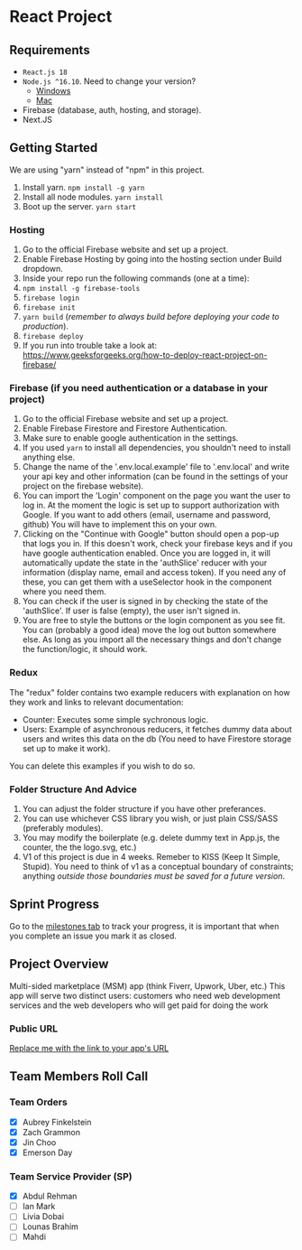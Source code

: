 # React Project

## Requirements

- `React.js 18`
- `Node.js ^16.10`. Need to change your version?
  - [Windows](https://github.com/coreybutler/nvm-windows)
  - [Mac](https://github.com/tj/n)
- Firebase (database, auth, hosting, and storage).
- Next.JS

## Getting Started

We are using "yarn" instead of "npm" in this project.

1. Install yarn. `npm install -g yarn`
2. Install all node modules. `yarn install`
3. Boot up the server. `yarn start`

### Hosting

1. Go to the official Firebase website and set up a project.
2. Enable Firebase Hosting by going into the hosting section under Build dropdown.
3. Inside your repo run the following commands (one at a time):
4. `npm install -g firebase-tools`
5. `firebase login`
6. `firebase init`
7. `yarn build` (_remember to always build before deploying your code to production_).
8. `firebase deploy`
9. If you run into trouble take a look at: https://www.geeksforgeeks.org/how-to-deploy-react-project-on-firebase/

### Firebase (if you need authentication or a database in your project)

1. Go to the official Firebase website and set up a project.
2. Enable Firebase Firestore and Firestore Authentication.
3. Make sure to enable google authentication in the settings.
4. If you used `yarn` to install all dependencies, you shouldn't need to install anything else.
5. Change the name of the '.env.local.example' file to '.env.local' and write your api key and other information (can be found in the settings of your project on the firebase website).
6. You can import the 'Login' component on the page you want the user to log in. At the moment the logic is set up to support authorization with Google. If you want to add others (email, username and password, github) You will have to implement this on your own.
7. Clicking on the "Continue with Google" button should open a pop-up that logs you in. If this doesn't work, check your firebase keys and if you have google authentication enabled. Once you are logged in, it will automatically update the state in the 'authSlice' reducer with your information (display name, email and access token). If you need any of these, you can get them with a useSelector hook in the component where you need them.
8. You can check if the user is signed in by checking the state of the 'authSlice'. If user is false (empty), the user isn't signed in.
9. You are free to style the buttons or the login component as you see fit. You can (probably a good idea) move the log out button somewhere else. As long as you import all the necessary things and don't change the function/logic, it should work.

### Redux

The "redux" folder contains two example reducers with explanation on how they work and links to relevant documentation:

- Counter: Executes some simple sychronous logic.
- Users: Example of asynchronous reducers, it fetches dummy data about users and writes this data on the db (You need to have Firestore storage set up to make it work).

You can delete this examples if you wish to do so.

### Folder Structure And Advice

1. You can adjust the folder structure if you have other preferances.
2. You can use whichever CSS library you wish, or just plain CSS/SASS (preferably modules).
3. You may modify the boilerplate (e.g. delete dummy text in App.js, the counter, the the logo.svg, etc.)
4. V1 of this project is due in 4 weeks. Remeber to KISS (Keep It Simple, Stupid). You need to think of v1 as a conceptual boundary of constraints; anything _outside those boundaries must be saved for a future version_.

<!---
*** WHEN YOU ARE UP AND RUNNING, YOU MAY DELETE EVERYTHING ABOVE -EXCEPT- THE VERY TOP LINE. ***
-->

## Sprint Progress

Go to the [milestones tab](../../milestone/1) to track your progress, it is important that when you complete an issue you mark it as closed.

## Project Overview

Multi-sided marketplace (MSM) app (think Fiverr, Upwork, Uber, etc.) This app will serve two distinct users: customers who need web development services and the web developers who will get paid for doing the work

### Public URL

[Replace me with the link to your app's URL](https://www.google.com/)

## Team Members Roll Call

### Team Orders
- [x] Aubrey Finkelstein
- [x] Zach Grammon
- [x] Jin Choo
- [x] Emerson Day

### Team Service Provider (SP)
- [x] Abdul Rehman
- [ ] Ian Mark
- [ ] Livia Dobai
- [ ] Lounas Brahim
- [ ] Mahdi
